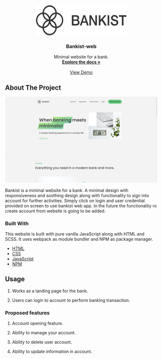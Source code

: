 <!-- PROJECT LOGO -->
<br />
<p align="center">
  <a href="https://bankist-web-by-pawanjs.netlify.app/">
    <img src="./img/logo.png" alt="Logo" width="300" height="100">
  </a>

  <h3 align="center">Bankist-web</h3>

  <p align="center">
    Minimal website for a bank.
    <br />
    <a href="#about-the-project"><strong>Explore the docs »</strong></a>
    <br />
    <br />
    <a href="https://.netlify.app/">View Demo</a>
   </p> 
</p>

<!-- ABOUT THE PROJECT -->

## About The Project

[![Product Name Screen Shot][product-screenshot]](https://bankist-web-by-pawanjs.netlify.app/)

Bankist is a minimal website for a bank. A minimal design with responsiveness and soothing design
along with functionality to sign into account for further activities. Simply click on login and user credential provided on screen to use bankist web app. In the future the functionality ro create account from website is going to be added.

### Built With

This website is built with pure vanilla JavaScript along with HTML and SCSS. It uses webpack as module bundler and NPM as package manager.

- [HTML](https://developer.mozilla.org/en-US/docs/Web/HTML)
- [CSS](https://css-lang.com/)
- [JavaScript](https://developer.mozilla.org/en-US/docs/Web/javascript)
- [NPM](https://www.npmjs.com/)

## Usage

1. Works as a landing page for the bank.

2. Users can login to account to perform banking transaction.

### Proposed features

1. Account opening feature.

2. Ability to manage your account.

3. Ability to delete user account.

4. Ability to update information in account.

[product-screenshot]: ./img/screenshot.jpg
